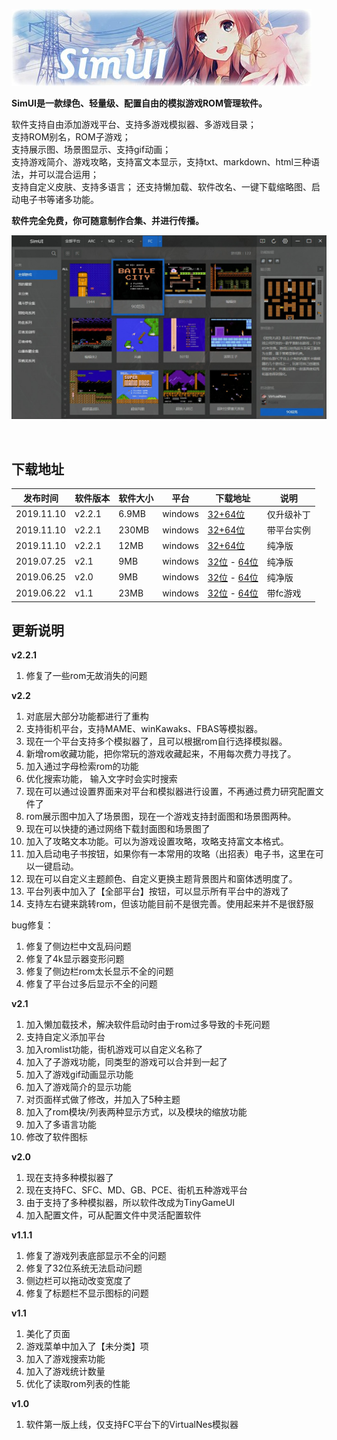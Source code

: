 

![](readme/logo.jpg)



**SimUI是一款绿色、轻量级、配置自由的模拟游戏ROM管理软件。**

软件支持自由添加游戏平台、支持多游戏模拟器、多游戏目录；  
支持ROM别名，ROM子游戏；  
支持展示图、场景图显示、支持gif动画；  
支持游戏简介、游戏攻略，支持富文本显示，支持txt、markdown、html三种语法，并可以混合运用；  
支持自定义皮肤、支持多语言；
还支持懒加载、软件改名、一键下载缩略图、启动电子书等诸多功能。

**软件完全免费，你可随意制作合集、并进行传播。**





![](readme/thumb.jpg)

&nbsp;
## 下载地址

| 发布时间 | 软件版本 | 软件大小 | 平台 | 下载地址 | 说明 |
| --- | --- | --- | --- | --- | --- |
| 2019.11.10 | v2.2.1 | 6.9MB | windows | [32+64位](https://simui-1256145569.cos.ap-beijing.myqcloud.com/simUI_2.2.1%E5%8D%87%E7%BA%A7%E8%A1%A5%E4%B8%81.rar) | 仅升级补丁 |
| 2019.11.10 | v2.2.1 | 230MB | windows | [32+64位](https://simui-1256145569.cos.ap-beijing.myqcloud.com/simUI.rar) | 带平台实例 |
| 2019.11.10 | v2.2.1 | 12MB | windows | [32+64位](https://simui-1256145569.cos.ap-beijing.myqcloud.com/simUI%E7%BA%AF%E5%87%80%E7%89%88.rar) | 纯净版 |
| 2019.07.25 | v2.1 | 9MB | windows | [32位](https://www.ppxclub.com/plugin.php?id=phpdisk_mini:view&file_id=15594)  - [64位](https://www.ppxclub.com/plugin.php?id=phpdisk_mini:view&file_id=15593) | 纯净版 |
| 2019.06.25 | v2.0 | 9MB | windows | [32位](https://www.ppxclub.com/plugin.php?id=phpdisk_mini:view&file_id=15590)  - [64位](https://www.ppxclub.com/plugin.php?id=phpdisk_mini:view&file_id=15589) | 纯净版 |
| 2019.06.22 | v1.1 | 23MB | windows | [32位](https://share.weiyun.com/5oBAlmg)  - [64位](https://share.weiyun.com/5oBAlmg) | 带fc游戏 |

## 更新说明

**v2.2.1**

1. 修复了一些rom无故消失的问题

**v2.2**

1. 对底层大部分功能都进行了重构
2. 支持街机平台，支持MAME、winKawaks、FBAS等模拟器。
3. 现在一个平台支持多个模拟器了，且可以根据rom自行选择模拟器。
4. 新增rom收藏功能，把你常玩的游戏收藏起来，不用每次费力寻找了。
5. 加入通过字母检索rom的功能
6. 优化搜索功能， 输入文字时会实时搜索
7. 现在可以通过设置界面来对平台和模拟器进行设置，不再通过费力研究配置文件了
8. rom展示图中加入了场景图，现在一个游戏支持封面图和场景图两种。
9. 现在可以快捷的通过网络下载封面图和场景图了
10. 加入了攻略文本功能。可以为游戏设置攻略，攻略支持富文本格式。
11. 加入启动电子书按钮，如果你有一本常用的攻略（出招表）电子书，这里在可以一键启动。
12. 现在可以自定义主题颜色、自定义更换主题背景图片和窗体透明度了。
13. 平台列表中加入了【全部平台】按钮，可以显示所有平台中的游戏了
14. 支持左右键来跳转rom，但该功能目前不是很完善。使用起来并不是很舒服

bug修复：

1. 修复了侧边栏中文乱码问题
2. 修复了4k显示器变形问题
3. 修复了侧边栏rom太长显示不全的问题
4. 修复了平台过多后显示不全的问题

**v2.1**

1. 加入懒加载技术，解决软件启动时由于rom过多导致的卡死问题
2. 支持自定义添加平台
3. 加入romlist功能，街机游戏可以自定义名称了
4. 加入了子游戏功能，同类型的游戏可以合并到一起了
5. 加入了游戏gif动画显示功能
6. 加入了游戏简介的显示功能
7. 对页面样式做了修改，并加入了5种主题
8. 加入了rom模块/列表两种显示方式，以及模块的缩放功能
9. 加入了多语言功能
10. 修改了软件图标

**v2.0**

1. 现在支持多种模拟器了
2. 现在支持FC、SFC、MD、GB、PCE、街机五种游戏平台
3. 由于支持了多种模拟器，所以软件改成为TinyGameUI
4. 加入配置文件，可从配置文件中灵活配置软件

**v1.1.1**

1. 修复了游戏列表底部显示不全的问题
2. 修复了32位系统无法启动问题
3. 侧边栏可以拖动改变宽度了
4. 修复了标题栏不显示图标的问题

**v1.1**

1. 美化了页面
2. 游戏菜单中加入了【未分类】项
3. 加入了游戏搜索功能
4. 加入了游戏统计数量
5. 优化了读取rom列表的性能

**v1.0**

1. 软件第一版上线，仅支持FC平台下的VirtualNes模拟器

